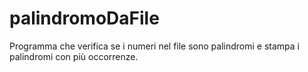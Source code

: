 # palindromoDaFile
Programma che verifica se i numeri nel file sono palindromi e stampa i palindromi con più occorrenze.
